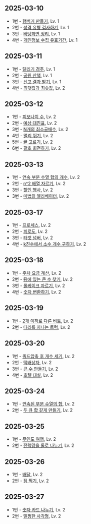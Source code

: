 ## 2025-03-10
* 1번 - [햄버거 만들기](https://school.programmers.co.kr/learn/courses/30/lessons/133502), Lv. 1
* 2번 - [성격 유형 검사하기](https://school.programmers.co.kr/learn/courses/30/lessons/118666), Lv. 1
* 3번 - [바탕화면 정리](https://school.programmers.co.kr/learn/courses/30/lessons/161990), Lv. 1
* 4번 - [개인정보 수집 유효기간](https://school.programmers.co.kr/learn/courses/30/lessons/150370), Lv. 1

## 2025-03-11
* 1번 - [달리기 경주](https://school.programmers.co.kr/learn/courses/30/lessons/178871), Lv. 1
* 2번 - [공원 산책](https://school.programmers.co.kr/learn/courses/30/lessons/172928), Lv. 1
* 3번 - [신고 결과 받기](https://school.programmers.co.kr/learn/courses/30/lessons/92334), Lv. 1
* 4번 - [최댓값과 최솟값](https://school.programmers.co.kr/learn/courses/30/lessons/12939), Lv. 2

## 2025-03-12
* 1번 - [피보나치 수](https://school.programmers.co.kr/learn/courses/30/lessons/12945), Lv. 2
* 2번 - [예상 대진표](https://school.programmers.co.kr/learn/courses/30/lessons/12985), Lv. 2
* 3번 - [N개의 최소공배수](https://school.programmers.co.kr/learn/courses/30/lessons/12953), Lv. 2
* 4번 - [멀리 뛰기](https://school.programmers.co.kr/learn/courses/30/lessons/12914), Lv. 2
* 5번 - [귤 고르기](https://school.programmers.co.kr/learn/courses/30/lessons/138476), Lv. 2
* 6번 - [괄호 회전하기](https://school.programmers.co.kr/learn/courses/30/lessons/76502), Lv. 2

## 2025-03-13
* 1번 - [연속 부분 수열 합의 개수](https://school.programmers.co.kr/learn/courses/30/lessons/131701), Lv. 2
* 2번 - [n^2 배열 자르기](https://school.programmers.co.kr/learn/courses/30/lessons/87390), Lv. 2
* 3번 - [할인 행사](https://school.programmers.co.kr/learn/courses/30/lessons/131127), Lv. 2
* 3번 - [마법의 엘리베이터](https://school.programmers.co.kr/learn/courses/30/lessons/148653), Lv. 2

## 2025-03-17
* 1번 - [프로세스](https://school.programmers.co.kr/learn/courses/30/lessons/42587), Lv. 2
* 2번 - [피로도](https://school.programmers.co.kr/learn/courses/30/lessons/87946), Lv. 2
* 3번 - [타겟 넘버](https://school.programmers.co.kr/learn/courses/30/lessons/43165), Lv. 2
* 4번 - [k진수에서 소수 개수 구하기](https://school.programmers.co.kr/learn/courses/30/lessons/92335), Lv. 2

## 2025-03-18
* 1번 - [주차 요금 계산](https://school.programmers.co.kr/learn/courses/30/lessons/92341), Lv. 2
* 2번 - [뒤에 있는 큰 수 찾기](https://school.programmers.co.kr/learn/courses/30/lessons/154539), Lv. 2
* 3번 - [롤케이크 자르기](https://school.programmers.co.kr/learn/courses/30/lessons/132265), Lv. 2
* 4번 - [숫자 변환하기](https://school.programmers.co.kr/learn/courses/30/lessons/154538), Lv. 2

## 2025-03-19
* 1번 - [2개 이하로 다른 비트](https://school.programmers.co.kr/learn/courses/30/lessons/77885), Lv. 2
* 2번 - [다리를 지나는 트럭](https://school.programmers.co.kr/learn/courses/30/lessons/42583), Lv. 2

## 2025-03-20
* 1번 - [쿼드압축 후 개수 세기](https://school.programmers.co.kr/learn/courses/30/lessons/68936), Lv. 2
* 2번 - [택배상자](https://school.programmers.co.kr/learn/courses/30/lessons/131704), Lv. 2
* 3번 - [큰 수 만들기](https://school.programmers.co.kr/learn/courses/30/lessons/42883), Lv. 2
* 4번 - [호텔 대실](https://school.programmers.co.kr/learn/courses/30/lessons/155651), Lv. 2

## 2025-03-24
* 1번 - [연속된 부분 수열의 합](https://school.programmers.co.kr/learn/courses/30/lessons/178870), Lv. 2
* 2번 - [두 큐 합 같게 만들기](https://school.programmers.co.kr/learn/courses/30/lessons/118667), Lv. 2

## 2025-03-25
* 1번 - [무인도 여행](https://school.programmers.co.kr/learn/courses/30/lessons/154540), Lv. 2
* 2번 - [전력망을 둘로 나누기](https://school.programmers.co.kr/learn/courses/30/lessons/86971), Lv. 2

## 2025-03-26
* 1번 - [배달](https://school.programmers.co.kr/learn/courses/30/lessons/12978?language=python3), Lv. 2
* 2번 - [점 찍기](https://school.programmers.co.kr/learn/courses/30/lessons/140107), Lv. 2

## 2025-03-27
* 1번 - [숫자 카드 나누기](https://school.programmers.co.kr/learn/courses/30/lessons/135807), Lv. 2
* 2번 - [멀쩡한 사각형](https://school.programmers.co.kr/learn/courses/30/lessons/62048), Lv. 2
